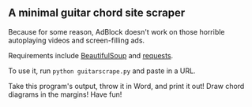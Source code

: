 ## A minimal guitar chord site scraper

Because for some reason, AdBlock doesn't work on those horrible autoplaying videos and screen-filling ads.

Requirements include [BeautifulSoup](https://pypi.org/project/beautifulsoup4/) and [requests](https://pypi.org/project/requests/).

To use it, run `python guitarscrape.py` and paste in a URL.

Take this program's output, throw it in Word, and print it out! Draw chord diagrams in the margins! Have fun!